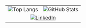 <!-- ── Language card ── GitHub stats card ── -->
<table>
  <tr>
    <td>
      <img src="https://github-readme-stats.vercel.app/api/top-langs/?username=Hariprashad-Ravikumar&layout=compact&langs_count=10&hide=cmake,makefile&theme=github_dark" alt="Top Langs"/>
    </td>
    <td>
      <img src="https://github-readme-stats.vercel.app/api?username=Hariprashad-Ravikumar&show_icons=true&hide_rank=true&theme=github_dark" alt="GitHub Stats"/>
    </td>
  </tr>
  <tr>
    <td colspan="2" align="center">
      <a href="https://www.linkedin.com/in/Hariprashad-Ravikumar">
        <img src="https://img.shields.io/badge/LinkedIn-blue?style=for-the-badge&logo=linkedin" alt="LinkedIn"/>
      </a>
    </td>
  </tr>
</table>
